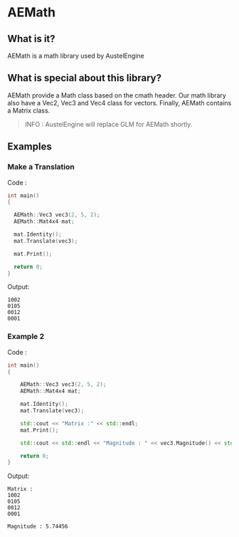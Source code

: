 # AEMath
## What is it?
AEMath is a math library used by AustelEngine

## What is special about this library?
AEMath provide a Math class based on the cmath header. Our math library also have a Vec2, Vec3 and Vec4 class for vectors. Finally, AEMath contains a Matrix class. 
> INFO : AustelEngine will replace GLM for AEMath shortly.

## Examples
### Make a Translation
Code : 
```cpp
int main()
{

  AEMath::Vec3 vec3(2, 5, 2);
  AEMath::Mat4x4 mat;

  mat.Identity();
  mat.Translate(vec3);

  mat.Print();

  return 0;
}
```
Output:
```
1002
0105
0012
0001
```
### Example 2
Code : 
```cpp
int main()
{

    AEMath::Vec3 vec3(2, 5, 2);
    AEMath::Mat4x4 mat;

    mat.Identity();
    mat.Translate(vec3);

    std::cout << "Matrix :" << std::endl;
    mat.Print();

    std::cout << std::endl << "Magnitude : " << vec3.Magnitude() << std::endl;

    return 0;
}
```
Output:
```
Matrix :
1002
0105
0012
0001

Magnitude : 5.74456
```
